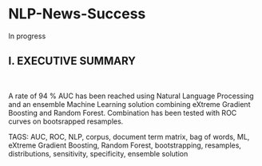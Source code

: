 # NLP-News-Success

In progress

## I. EXECUTIVE SUMMARY

<br>

A rate of 94 % AUC has been reached using Natural Language Processing and an ensemble Machine Learning solution combining eXtreme Gradient Boosting and Random Forest. Combination has been tested with ROC curves on bootsrapped resamples. 

TAGS: AUC, ROC, NLP, corpus, document term matrix, bag of words, ML, eXtreme Gradient Boosting, Random Forest, bootstrapping, resamples, distributions, sensitivity, specificity, ensemble solution 
